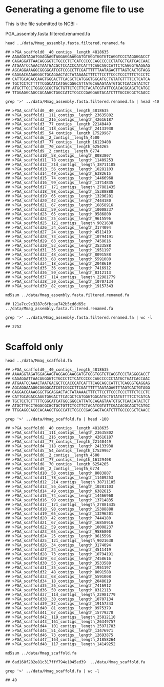 # Generating a genome file to use

This is the file submitted to NCBI -

PGA\_assembly.fasta.filtered.renamed.fa

    head ../data/Mmag_assembly.fasta.filtered.renamed.fa

    ## >PGA_scaffold0__40_contigs__length_4818635
    ## AAAAGGTAGATGGAGAAGTAGGAGGAAGGATGTGGGTGGTGTCAGGTCCCTAGGGGACCT
    ## GAGAGGATTAACAGGGGTCTGCCCTCTCATCCCCCCAGCCCCCCTATGCTGATCACCAAC
    ## ATGAATCCAAACTAATGACGCTCCACCCATCATTTCAGCAGCCATTCTCAGGGTGAGGAG
    ## AGCAGGAAAGGCGGGGCATCGTCCGCCTTCGATTTTTTAATAGAGTTTAGTCACTGTAGG
    ## GAGGACGAAAGGGCTGCAGGACTACTATAAAACTTTCTTCCTTCCCTCCCTTTCTCCCTC
    ## CATTGCAGACCAAGTGGGACTTCACGCTCATGGGTGGCATGCTGTATGTTTTCCTCATCA
    ## TGCTCCTCTTTTTCGGCATCATGGCGGGCATTATGCAGAGTAATGTGCTCAACATACTCT
    ## ATGCTTGCCTGGGCGCGCTGCTGTTCTCCTTCTACATCGTATTCGACACGCAGCTCATGC
    ## TTGGAGGCAGCCACAAGCTGGCCATCTCGCCCGAGGAGTACATCTTTGCCGCGCTCAACC

    grep '>' ../data/Mmag_assembly.fasta.filtered.renamed.fa | head -40

    ## >PGA_scaffold0__40_contigs__length_4818635
    ## >PGA_scaffold1__111_contigs__length_23635802
    ## >PGA_scaffold2__216_contigs__length_42616187
    ## >PGA_scaffold3__77_contigs__length_22140449
    ## >PGA_scaffold4__118_contigs__length_24133938
    ## >PGA_scaffold5__54_contigs__length_17529967
    ## >PGA_scaffold6__2_contigs__length_4500
    ## >PGA_scaffold7__77_contigs__length_16129408
    ## >PGA_scaffold8__70_contigs__length_6254265
    ## >PGA_scaffold9__2_contigs__length_6774
    ## >PGA_scaffold10__58_contigs__length_8083807
    ## >PGA_scaffold11__78_contigs__length_11409253
    ## >PGA_scaffold12__214_contigs__length_38711105
    ## >PGA_scaffold13__56_contigs__length_10281103
    ## >PGA_scaffold14__49_contigs__length_6382615
    ## >PGA_scaffold15__74_contigs__length_14466968
    ## >PGA_scaffold16__99_contigs__length_13714835
    ## >PGA_scaffold17__171_contigs__length_27881435
    ## >PGA_scaffold18__98_contigs__length_15388888
    ## >PGA_scaffold19__65_contigs__length_13296201
    ## >PGA_scaffold20__42_contigs__length_7444180
    ## >PGA_scaffold21__67_contigs__length_16858916
    ## >PGA_scaffold22__59_contigs__length_10008237
    ## >PGA_scaffold23__65_contigs__length_9586800
    ## >PGA_scaffold24__25_contigs__length_9615596
    ## >PGA_scaffold25__121_contigs__length_9021638
    ## >PGA_scaffold26__34_contigs__length_3174094
    ## >PGA_scaffold27__24_contigs__length_4511419
    ## >PGA_scaffold28__73_contigs__length_10794191
    ## >PGA_scaffold29__63_contigs__length_7458616
    ## >PGA_scaffold30__53_contigs__length_3533588
    ## >PGA_scaffold31__35_contigs__length_1951197
    ## >PGA_scaffold32__48_contigs__length_8091588
    ## >PGA_scaffold33__68_contigs__length_5591008
    ## >PGA_scaffold34__18_contigs__length_2048619
    ## >PGA_scaffold35__36_contigs__length_7416912
    ## >PGA_scaffold36__50_contigs__length_8312113
    ## >PGA_scaffold37__114_contigs__length_22981779
    ## >PGA_scaffold38__30_contigs__length_10707134
    ## >PGA_scaffold39__82_contigs__length_19157343

    md5sum ../data/Mmag_assembly.fasta.filtered.renamed.fa

    ## 121a7cc9c3287c6fbcae742b5cd6d65c  ../data/Mmag_assembly.fasta.filtered.renamed.fa

    grep '>' ../data/Mmag_assembly.fasta.filtered.renamed.fa | wc -l

    ## 2752

# Scaffold only

    head ../data/Mmag_scaffold.fa

    ## >PGA_scaffold0__40_contigs__length_4818635
    ## AAAAGGTAGATGGAGAAGTAGGAGGAAGGATGTGGGTGGTGTCAGGTCCCTAGGGGACCT
    ## GAGAGGATTAACAGGGGTCTGCCCTCTCATCCCCCCAGCCCCCCTATGCTGATCACCAAC
    ## ATGAATCCAAACTAATGACGCTCCACCCATCATTTCAGCAGCCATTCTCAGGGTGAGGAG
    ## AGCAGGAAAGGCGGGGCATCGTCCGCCTTCGATTTTTTAATAGAGTTTAGTCACTGTAGG
    ## GAGGACGAAAGGGCTGCAGGACTACTATAAAACTTTCTTCCTTCCCTCCCTTTCTCCCTC
    ## CATTGCAGACCAAGTGGGACTTCACGCTCATGGGTGGCATGCTGTATGTTTTCCTCATCA
    ## TGCTCCTCTTTTTCGGCATCATGGCGGGCATTATGCAGAGTAATGTGCTCAACATACTCT
    ## ATGCTTGCCTGGGCGCGCTGCTGTTCTCCTTCTACATCGTATTCGACACGCAGCTCATGC
    ## TTGGAGGCAGCCACAAGCTGGCCATCTCGCCCGAGGAGTACATCTTTGCCGCGCTCAACC

    grep '>' ../data/Mmag_scaffold.fa | head -100

    ## >PGA_scaffold0__40_contigs__length_4818635
    ## >PGA_scaffold1__111_contigs__length_23635802
    ## >PGA_scaffold2__216_contigs__length_42616187
    ## >PGA_scaffold3__77_contigs__length_22140449
    ## >PGA_scaffold4__118_contigs__length_24133938
    ## >PGA_scaffold5__54_contigs__length_17529967
    ## >PGA_scaffold6__2_contigs__length_4500
    ## >PGA_scaffold7__77_contigs__length_16129408
    ## >PGA_scaffold8__70_contigs__length_6254265
    ## >PGA_scaffold9__2_contigs__length_6774
    ## >PGA_scaffold10__58_contigs__length_8083807
    ## >PGA_scaffold11__78_contigs__length_11409253
    ## >PGA_scaffold12__214_contigs__length_38711105
    ## >PGA_scaffold13__56_contigs__length_10281103
    ## >PGA_scaffold14__49_contigs__length_6382615
    ## >PGA_scaffold15__74_contigs__length_14466968
    ## >PGA_scaffold16__99_contigs__length_13714835
    ## >PGA_scaffold17__171_contigs__length_27881435
    ## >PGA_scaffold18__98_contigs__length_15388888
    ## >PGA_scaffold19__65_contigs__length_13296201
    ## >PGA_scaffold20__42_contigs__length_7444180
    ## >PGA_scaffold21__67_contigs__length_16858916
    ## >PGA_scaffold22__59_contigs__length_10008237
    ## >PGA_scaffold23__65_contigs__length_9586800
    ## >PGA_scaffold24__25_contigs__length_9615596
    ## >PGA_scaffold25__121_contigs__length_9021638
    ## >PGA_scaffold26__34_contigs__length_3174094
    ## >PGA_scaffold27__24_contigs__length_4511419
    ## >PGA_scaffold28__73_contigs__length_10794191
    ## >PGA_scaffold29__63_contigs__length_7458616
    ## >PGA_scaffold30__53_contigs__length_3533588
    ## >PGA_scaffold31__35_contigs__length_1951197
    ## >PGA_scaffold32__48_contigs__length_8091588
    ## >PGA_scaffold33__68_contigs__length_5591008
    ## >PGA_scaffold34__18_contigs__length_2048619
    ## >PGA_scaffold35__36_contigs__length_7416912
    ## >PGA_scaffold36__50_contigs__length_8312113
    ## >PGA_scaffold37__114_contigs__length_22981779
    ## >PGA_scaffold38__30_contigs__length_10707134
    ## >PGA_scaffold39__82_contigs__length_19157343
    ## >PGA_scaffold40__81_contigs__length_9975379
    ## >PGA_scaffold41__67_contigs__length_15779270
    ## >PGA_scaffold42__119_contigs__length_25812110
    ## >PGA_scaffold43__161_contigs__length_26349757
    ## >PGA_scaffold44__101_contigs__length_25971783
    ## >PGA_scaffold45__51_contigs__length_13476971
    ## >PGA_scaffold46__73_contigs__length_12693875
    ## >PGA_scaffold47__164_contigs__length_21858264
    ## >PGA_scaffold48__117_contigs__length_14149252

    md5sum ../data/Mmag_scaffold.fa

    ## 6ad168f282e81c317fff794e1045ed39  ../data/Mmag_scaffold.fa

    grep '>' ../data/Mmag_scaffold.fa | wc -l

    ## 49
